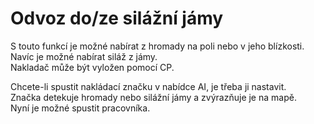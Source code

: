 # Odvoz do/ze silážní jámy  
S touto funkcí je možné nabírat z hromady na poli nebo v jeho blízkosti.  
Navíc je možné nabírat siláž z jámy.  
Nakladač může být vyložen pomocí CP.  


  
Chcete-li spustit nakládací značku v nabídce AI, je třeba ji nastavit.  
Značka detekuje hromady nebo silážní jámy a zvýrazňuje je na mapě.  
Nyní je možné spustit pracovníka.  


